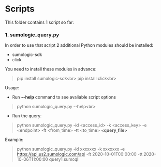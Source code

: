 # Scripts

This folder contains 1 script so far:
### 1. **sumologic_query.py** 

In order to use that script 2 additional Python modules should be installed:
- sumologic-sdk
- click

You need to install these modules in advance:
> pip install sumologic-sdk<br\>
> pip install click<br\>

Usage:
- Run **--help** command to see avaliable script options 
> python sumologic_query.py --help<br\>
- Run the query:
> python sumologic_query.py -id \<access_id\> -k \<access_key\> -e \<endpoint\> -ft \<from_time\> -tt \<to_time\> **\<query_file\>**

Example:
> python sumologic_query.py -id xxxxxxx -k xxxxxxx -e https://api.us2.sumologic.com/api -ft 2020-10-01T00:00:00 -tt 2020-10-06T11:00:00 query1.sumoql

